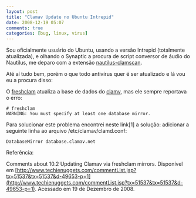 ```yaml
---
layout: post
title: "Clamav Update no Ubuntu Intrepid"
date: 2008-12-19 05:07
comments: true
categories: [bug, linux, virus]
---
```


Sou oficialmente usuário do Ubuntu, usando a versão Intrepid (totalmente atualizada), e olhando o Synaptic a procura de script conversor de áudio do Nautilus, me deparo com a extensão [nautilus-clamscan](http://packages.ubuntu.com/nautilus-clamscan).

Até aí tudo bem, porém o que todo antivírus quer é ser atualizado e lá vou eu a procura disso:

O [freshclam](http://packages.ubuntu.com/freshclam) atualiza a base de dados do [clamv](http://packages.ubuntu.com/clamav), mas ele sempre reportava o erro:

    # freshclam
    WARNING: You must specify at least one database mirror.

Para solucionar este problema encontrei neste link[1] a solução: adicionar a seguinte linha ao arquivo /etc/clamav/clamd.conf:

    DatabaseMirror database.clamav.net

Referência:

Comments about 10.2 Updating Clamav via freshclam mirrors. Disponível em [http://www.techienuggets.com/commentList.jsp?tx=51537&tx=51537&d-49653-p=1](http://www.techienuggets.com/commentList.jsp?tx=51537&tx=51537&d-49653-p=1). Acessado em 19 de Dezembro de 2008.
